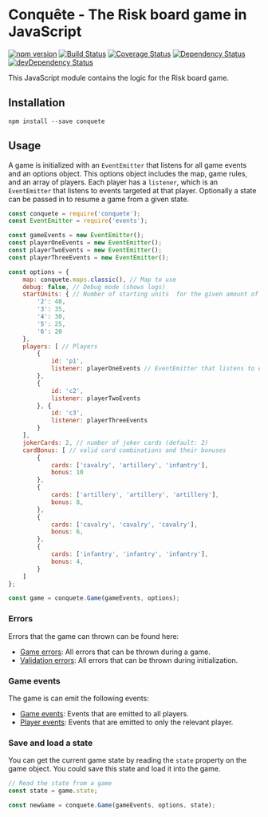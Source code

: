 # Conquête - The Risk board game in JavaScript

[![npm version](https://img.shields.io/npm/v/conquete.svg)](https://www.npmjs.com/package/conquete)
[![Build Status](https://travis-ci.org/arjanfrans/conquete.svg?branch=master)](https://travis-ci.org/arjanfrans/conquete)
[![Coverage Status](https://coveralls.io/repos/arjanfrans/conquete/badge.svg)](https://coveralls.io/r/arjanfrans/conquete)
[![Dependency Status](https://david-dm.org/arjanfrans/conquete.svg)](https://david-dm.org/arjanfrans/conquete)
[![devDependency Status](https://david-dm.org/arjanfrans/conquete/dev-status.svg)](https://david-dm.org/arjanfrans/conquete#info=devDependencies)

This JavaScript module contains the logic for the Risk board game.

## Installation

```
npm install --save conquete
```


## Usage

A game is initialized with an `EventEmitter` that listens for all game events and an options object. This options object includes
the map, game rules, and an array of players. Each player has a `listener`, which is an `EventEmitter` that listens to events targeted at that player.
Optionally a state can be passed in to resume a game from a given state.

```javaScript
const conquete = require('conquete');
const EventEmitter = require('events');

const gameEvents = new EventEmitter();
const playerOneEvents = new EventEmitter();
const playerTwoEvents = new EventEmitter();
const playerThreeEvents = new EventEmitter();

const options = {
    map: conquete.maps.classic(), // Map to use
    debug: false, // Debug mode (shows logs)
    startUnits: { // Number of starting units  for the given amount of players
        '2': 40,
        '3': 35,
        '4': 30,
        '5': 25,
        '6': 20
    },
    players: [ // Players
        {
            id: 'p1',
            listener: playerOneEvents // EventEmitter that listens to events for this player
        },
        {
            id: 'c2',
            listener: playerTwoEvents
        }, {
            id: 'c3',
            listener: playerThreeEvents
        }
    ],
    jokerCards: 2, // number of joker cards (default: 2)
    cardBonus: [ // valid card combinations and their bonuses
        {
            cards: ['cavalry', 'artillery', 'infantry'],
            bonus: 10
        },
        {
            cards: ['artillery', 'artillery', 'artillery'],
            bonus: 8,
        },
        {
            cards: ['cavalry', 'cavalry', 'cavalry'],
            bonus: 6,
        },
        {
            cards: ['infantry', 'infantry', 'infantry'],
            bonus: 4,
        }
    ]
};

const game = conquete.Game(gameEvents, options);

```

### Errors

Errors that the game can thrown can be found here:
* [Game errors](./lib/risk/errors/game-errors.js): All errors that can be thrown during a game.
* [Validation errors](./lib/risk/errors/validation-errors.js): All errors that can be thrown during initialization.

### Game events

The game is can emit the following events:
* [Game events](./lib/risk/events/game-events.js): Events that are emitted to all players.
* [Player events](./lib/risk/events/player-events.js): Events that are emitted to only the relevant player.

### Save and load a state

You can get the current game state by reading the `state` property on the game object. You could save this state and load it into
the game.

```javascript
// Read the state from a game
const state = game.state;

const newGame = conquete.Game(gameEvents, options, state);
```

